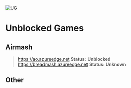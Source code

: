 ![UG](https://github.com/BeanChair/UnblockedGameSites/assets/169915564/fb403ebe-7a97-4f50-b27f-14f11ecf8114)
# Unblocked Games

## Airmash
> https://ao.azureedge.net **Status: Unblocked**
> https://breadmash.azureedge.net **Status: Unknown**

## Other
